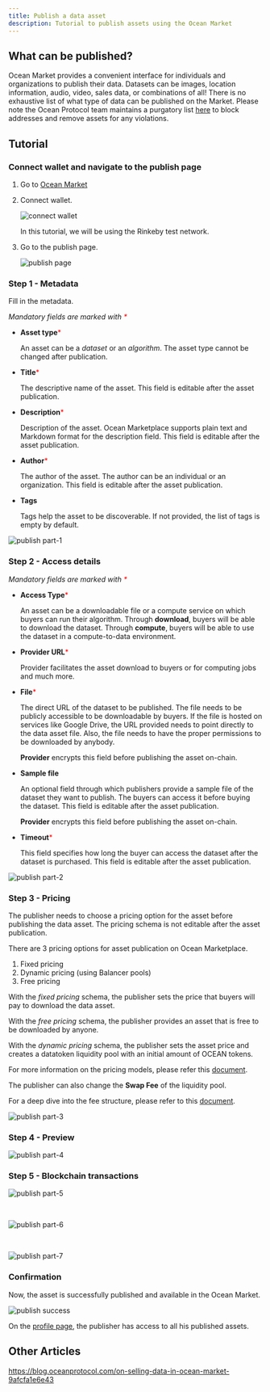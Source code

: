```yaml
---
title: Publish a data asset
description: Tutorial to publish assets using the Ocean Market
---
```


## What can be published?

Ocean Market provides a convenient interface for individuals and organizations to publish their data. Datasets can be images, location information, audio, video, sales data, or combinations of all! There is no exhaustive list of what type of data can be published on the Market. Please note the Ocean Protocol team maintains a purgatory list [here](https://github.com/oceanprotocol/list-purgatory) to block addresses and remove assets for any violations.

## Tutorial

### Connect wallet and navigate to the publish page

1. Go to <a href="https://v4.market.oceanprotocol.com " target="_blank">Ocean Market</a>

2. Connect wallet.

   ![connect wallet](images/marketplace/connect-wallet.png 'Connect wallet')

   In this tutorial, we will be using the Rinkeby test network.

3. Go to the publish page.

   ![publish page](images/marketplace/publish.png 'Publish page')

### Step 1 - Metadata

Fill in the metadata.

_Mandatory fields are marked with <span style="color: red;">\*</span>_

- **Asset type**<span style="color: red;">\*</span>

  An asset can be a _dataset_ or an _algorithm_. The asset type cannot be changed after publication.

- **Title**<span style="color: red;">\*</span>

  The descriptive name of the asset. This field is editable after the asset publication.

- **Description**<span style="color: red;">\*</span>

  Description of the asset. Ocean Marketplace supports plain text and Markdown format for the description field. This field is editable after the asset publication.

- **Author**<span style="color: red;">\*</span>

  The author of the asset. The author can be an individual or an organization. This field is editable after the asset publication.

- **Tags**

  Tags help the asset to be discoverable. If not provided, the list of tags is empty by default.

![publish part-1](images/marketplace/publish-1.png 'Asset metadata')

### Step 2 - Access details

_Mandatory fields are marked with <span style="color: red;">\*</span>_

- **Access Type**<span style="color: red;">\*</span>

  An asset can be a downloadable file or a compute service on which buyers can run their algorithm. Through **download**, buyers will be able to download the dataset. Through **compute**, buyers will be able to use the dataset in a compute-to-data environment.

- **Provider URL**<span style="color: red;">\*</span>

  Provider facilitates the asset download to buyers or for computing jobs and much more.

- **File**<span style="color: red;">\*</span>

  The direct URL of the dataset to be published. The file needs to be publicly accessible to be downloadable by buyers. If the file is hosted on services like Google Drive, the URL provided needs to point directly to the data asset file. Also, the file needs to have the proper permissions to be downloaded by anybody.

  **Provider** encrypts this field before publishing the asset on-chain.

- **Sample file**

  An optional field through which publishers provide a sample file of the dataset they want to publish. The buyers can access it before buying the dataset. This field is editable after the asset publication.

  **Provider** encrypts this field before publishing the asset on-chain.

- **Timeout**<span style="color: red;">\*</span>

  This field specifies how long the buyer can access the dataset after the dataset is purchased. This field is editable after the asset publication.

![publish part-2](images/marketplace/publish-2.png 'Access details')

### Step 3 - Pricing

The publisher needs to choose a pricing option for the asset before publishing the data asset. The pricing schema is not editable after the asset publication.

There are 3 pricing options for asset publication on Ocean Marketplace.

1. Fixed pricing
2. Dynamic pricing (using Balancer pools)
3. Free pricing

With the _fixed pricing_ schema, the publisher sets the price that buyers will pay to download the data asset.

With the _free pricing_ schema, the publisher provides an asset that is free to be downloaded by anyone.

With the _dynamic pricing_ schema, the publisher sets the asset price and creates a datatoken liquidity pool with an initial amount of OCEAN tokens.

For more information on the pricing models, please refer this [document](/concepts/asset-pricing/).

The publisher can also change the **Swap Fee** of the liquidity pool.

For a deep dive into the fee structure, please refer to this [document](/concepts/fees/).

![publish part-3](images/marketplace/publish-3.png 'Dynamic pricing')

### Step 4 - Preview

![publish part-4](images/marketplace/publish-4.png 'Preview')

### Step 5 - Blockchain transactions

![publish part-5](images/marketplace/publish-5.png 'Transaction 1 - Allow access to Ocean tokens')

<br />

![publish part-6](images/marketplace/publish-6.png 'Transaction 2 - Deploy data NFT and datatoken')

<br />

![publish part-7](images/marketplace/publish-7.png 'Transaction 3 - Publish DDO')

### Confirmation

Now, the asset is successfully published and available in the Ocean Market.

![publish success](images/marketplace/publish-8.png 'Successful publish')

On the [profile page](https://v4.market.oceanprotocol.com/profile), the publisher has access to all his published assets.

## Other Articles

https://blog.oceanprotocol.com/on-selling-data-in-ocean-market-9afcfa1e6e43
